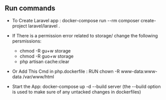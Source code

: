 ## Run commands
- To Create Laravel app : 
 docker-compose run --rm composer create-project laravel/laravel .

* If There is a permission error related to storage/ change the following persmissions: 
    - chmod -R gu+w storage
    - chmod -R guo+w storage
    - php artisan cache:clear
* Or Add This Cmd in php.dockerfile : 
RUN chown -R www-data:www-data /var/www/html    

* Start the App:
 docker-compose up -d --build server (the --build option is used to make sure of any untacked changes in dockerfiles)    